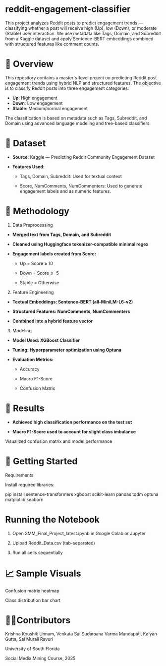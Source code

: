 # reddit-engagement-classifier
This project analyzes Reddit posts to predict engagement trends — classifying whether a post will receive high (Up), low (Down), or moderate (Stable) user interaction. We use metadata like Tags, Domain, and Subreddit from a Kaggle dataset and apply Sentence-BERT embeddings combined with structured features like comment counts.


# 📘 Overview

This repository contains a master's-level project on predicting Reddit post engagement trends using hybrid NLP and structured features. The objective is to classify Reddit posts into three engagement categories:

- **Up**: High engagement
- **Down**: Low engagement
- **Stable**: Medium/normal engagement


The classification is based on metadata such as Tags, Subreddit, and Domain using advanced language modeling and tree-based classifiers.


# 📂 Dataset

- **Source**: Kaggle — Predicting Reddit Community Engagement Dataset

- **Features Used**:

  - Tags, Domain, Subreddit: Used for textual context

  - Score, NumComments, NumCommenters: Used to generate engagement labels and as numeric features.


# 🧠 Methodology

1. Data Preprocessing

- **Merged text from Tags, Domain, and Subreddit**

- **Cleaned using Huggingface tokenizer-compatible minimal regex**

- **Engagement labels created from Score:**

  - Up = Score ≥ 10

  - Down = Score ≤ -5

  - Stable = Otherwise

2. Feature Engineering

- **Textual Embeddings: Sentence-BERT (all-MiniLM-L6-v2)**

- **Structured Features: NumComments, NumCommenters**

- **Combined into a hybrid feature vector**

3. Modeling

- **Model Used: XGBoost Classifier**

- **Tuning: Hyperparameter optimization using Optuna**

- **Evaluation Metrics:**

  - Accuracy

  - Macro F1-Score

  - Confusion Matrix


# 🧪 Results

- **Achieved high classification performance on the test set**

- **Macro F1-Score used to account for slight class imbalance**

Visualized confusion matrix and model performance

# 🚀 Getting Started

Requirements

Install required libraries:

pip install sentence-transformers xgboost scikit-learn pandas tqdm optuna matplotlib seaborn

# Running the Notebook

1. Open SMM_Final_Project_latest.ipynb in Google Colab or Jupyter

2. Upload Reddit_Data.csv (tab-separated)

3. Run all cells sequentially

# 📈 Sample Visuals
Confusion matrix heatmap

Class distribution bar chart


# 👨‍💻Contributors

Krishna Koushik Unnam, Venkata Sai Sudarsana Varma Mandapati, Kalyan Gutta, Sai Murali Ravuri

University of South Florida

Social Media Mining Course, 2025
